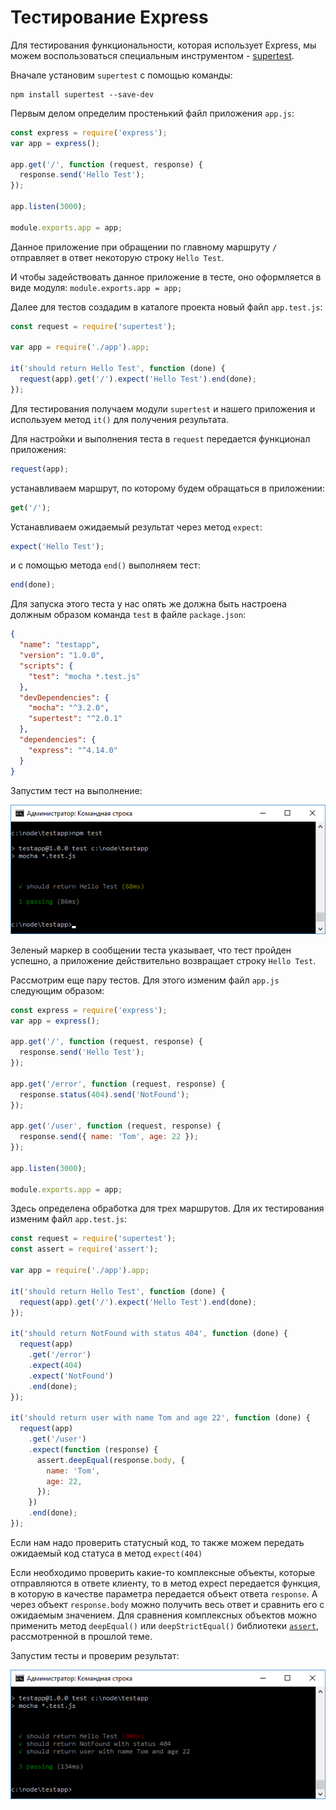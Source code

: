 # Тестирование Express

Для тестирования функциональности, которая использует Express, мы можем воспользоваться специальным инструментом - [supertest](https://www.npmjs.com/package/supertest).

Вначале установим `supertest` с помощью команды:

```
npm install supertest --save-dev
```

Первым делом определим простенький файл приложения `app.js`:

```js
const express = require('express');
var app = express();

app.get('/', function (request, response) {
  response.send('Hello Test');
});

app.listen(3000);

module.exports.app = app;
```

Данное приложение при обращении по главному маршруту `/` отправляет в ответ некоторую строку `Hello Test`.

И чтобы задействовать данное приложение в тесте, оно оформляется в виде модуля: `module.exports.app = app;`

Далее для тестов создадим в каталоге проекта новый файл `app.test.js`:

```js
const request = require('supertest');

var app = require('./app').app;

it('should return Hello Test', function (done) {
  request(app).get('/').expect('Hello Test').end(done);
});
```

Для тестирования получаем модули `supertest` и нашего приложения и используем метод `it()` для получения результата.

Для настройки и выполнения теста в `request` передается функционал приложения:

```js
request(app);
```

устанавливаем маршрут, по которому будем обращаться в приложении:

```js
get('/');
```

Устанавливаем ожидаемый результат через метод `expect`:

```js
expect('Hello Test');
```

и с помощью метода `end()` выполняем тест:

```js
end(done);
```

Для запуска этого теста у нас опять же должна быть настроена должным образом команда `test` в файле `package.json`:

```json
{
  "name": "testapp",
  "version": "1.0.0",
  "scripts": {
    "test": "mocha *.test.js"
  },
  "devDependencies": {
    "mocha": "^3.2.0",
    "supertest": "^2.0.1"
  },
  "dependencies": {
    "express": "^4.14.0"
  }
}
```

Запустим тест на выполнение:

![5.6.png](5.6.png)

Зеленый маркер в сообщении теста указывает, что тест пройден успешно, а приложение действительно возвращает строку `Hello Test`.

Рассмотрим еще пару тестов. Для этого изменим файл `app.js` следующим образом:

```js
const express = require('express');
var app = express();

app.get('/', function (request, response) {
  response.send('Hello Test');
});

app.get('/error', function (request, response) {
  response.status(404).send('NotFound');
});

app.get('/user', function (request, response) {
  response.send({ name: 'Tom', age: 22 });
});

app.listen(3000);

module.exports.app = app;
```

Здесь определена обработка для трех маршрутов. Для их тестирования изменим файл `app.test.js`:

```js
const request = require('supertest');
const assert = require('assert');

var app = require('./app').app;

it('should return Hello Test', function (done) {
  request(app).get('/').expect('Hello Test').end(done);
});

it('should return NotFound with status 404', function (done) {
  request(app)
    .get('/error')
    .expect(404)
    .expect('NotFound')
    .end(done);
});

it('should return user with name Tom and age 22', function (done) {
  request(app)
    .get('/user')
    .expect(function (response) {
      assert.deepEqual(response.body, {
        name: 'Tom',
        age: 22,
      });
    })
    .end(done);
});
```

Если нам надо проверить статусный код, то также можем передать ожидаемый код статуса в метод `expect(404)`

Если необходимо проверить какие-то комплексные объекты, которые отправляются в ответе клиенту, то в метод expect передается функция, в которую в качестве параметра передается объект ответа `response`. А через объект `response.body` можно получить весь ответ и сравнить его с ожидаемым значением. Для сравнения комплексных объектов можно применить метод `deepEqual()` или `deepStrictEqual()` библиотеки [`assert`](../../api/assert.md), рассмотренной в прошлой теме.

Запустим тесты и проверим результат:

![5.7.png](5.7.png)
